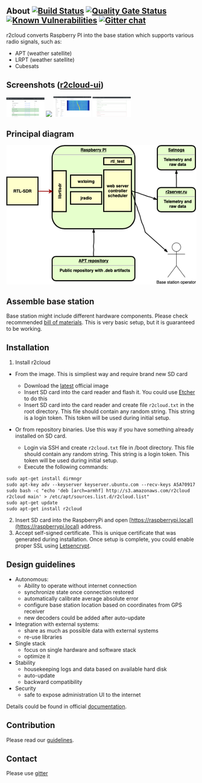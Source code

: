 ## About [![Build Status](https://travis-ci.org/dernasherbrezon/r2cloud.svg?branch=master)](https://travis-ci.org/dernasherbrezon/r2cloud) [![Quality Gate Status](https://sonarcloud.io/api/project_badges/measure?project=ru.r2cloud%3Ar2cloud&metric=alert_status)](https://sonarcloud.io/dashboard?id=ru.r2cloud%3Ar2cloud) [![Known Vulnerabilities](https://snyk.io/test/github/dernasherbrezon/r2cloud/badge.svg)](https://snyk.io/test/github/dernasherbrezon/r2cloud) [![Gitter chat](https://badges.gitter.im/gitterHQ/gitter.png)](https://gitter.im/r2cloud/Lobby)

r2cloud converts Raspberry PI into the base station which supports various radio signals, such as:

  - APT (weather satellite)
  - LRPT (weather satellite)
  - Cubesats 
 
## Screenshots ([r2cloud-ui](https://github.com/dernasherbrezon/r2cloud-ui)) 

<img src="https://github.com/dernasherbrezon/r2cloud/raw/master/docs/screen1.png" width="20%">&nbsp;<img src="https://github.com/dernasherbrezon/r2cloud/raw/master/docs/screen2.png" width="20%">&nbsp;<img src="https://github.com/dernasherbrezon/r2cloud/raw/master/docs/screen3.png" width="20%">&nbsp;<img src="https://github.com/dernasherbrezon/r2cloud/raw/master/docs/screen4.png" width="20%">
 
## Principal diagram

![diagram](docs/diagram.png)

## Assemble base station

Base station might include different hardware components. Please check recommended [bill of materials](https://github.com/dernasherbrezon/r2cloud/wiki/Bill-of-materials). This is very basic setup, but it is guaranteed to be working.

## Installation 

1. Install r2cloud
  - From the image. This is simpliest way and require brand new SD card
    - Download the [latest](https://s3.amazonaws.com/r2cloud/dist/image_2019-04-28-r2cloud-lite.zip) official image
    - Insert SD card into the card reader and flash it. You could use [Etcher](https://etcher.io) to do this
    - Insert SD card into the card reader and create file ```r2cloud.txt``` in the root directory. This file should contain any random string. This string is a login token. This token will be used during initial setup.
  
  - Or from repository binaries. Use this way if you have something already installed on SD card.
    - Login via SSH and create ```r2cloud.txt``` file in /boot directory. This file should contain any random string. This string is a login token. This token will be used during initial setup.
    - Execute the following commands:
```
sudo apt-get install dirmngr
sudo apt-key adv --keyserver keyserver.ubuntu.com --recv-keys A5A70917
sudo bash -c "echo 'deb [arch=armhf] http://s3.amazonaws.com/r2cloud r2cloud main' > /etc/apt/sources.list.d/r2cloud.list"
sudo apt-get update
sudo apt-get install r2cloud
```   
2. Insert SD card into the RaspberryPi and open [https://raspberrypi.local](https://raspberrypi.local) address.
3. Accept self-signed certificate. This is unique certificate that was generated during installation. Once setup is complete, you could enable proper SSL using [Letsencrypt](https://letsencrypt.org). 

## Design guidelines

  - Autonomous:
    - Ability to operate without internet connection
    - synchronize state once connection restored
    - automatically calibrate average absolute error
    - configure base station location based on coordinates from GPS receiver
    - new decoders could be added after auto-update
  - Integration with external systems:
    - share as much as possible data with external systems
    - re-use libraries
  - Single stack
    - focus on single hardware and software stack
    - optimize it
  - Stability
    - housekeeping logs and data based on available hard disk
    - auto-update
    - backward compatibility
  - Security
    - safe to expose administration UI to the internet
   
Details could be found in official [documentation](https://github.com/dernasherbrezon/r2cloud/wiki/Features).

## Contribution

Please read our [guidelines](https://github.com/dernasherbrezon/r2cloud/wiki/Contribution).

## Contact

Please use [gitter](https://gitter.im/r2cloud/Lobby)
